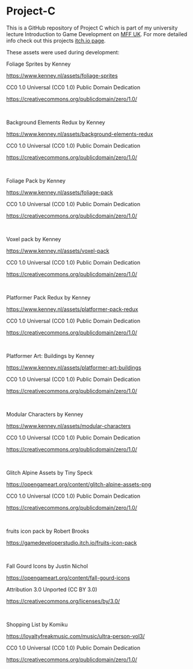 # Project-C
This is a GitHub repository of Project C which is part of my university lecture Introduction to Game Development on [MFF UK](https://www.mff.cuni.cz/en). For more detailed info check out this projects [itch.io page](https://tim-weils.itch.io/project-c).

These assets were used during development:

Foliage Sprites by Kenney

https://www.kenney.nl/assets/foliage-sprites

CC0 1.0 Universal (CC0 1.0) Public Domain Dedication

https://creativecommons.org/publicdomain/zero/1.0/

&nbsp;

Background Elements Redux by Kenney

https://www.kenney.nl/assets/background-elements-redux

CC0 1.0 Universal (CC0 1.0) Public Domain Dedication

https://creativecommons.org/publicdomain/zero/1.0/

&nbsp;

Foliage Pack by Kenney

https://www.kenney.nl/assets/foliage-pack

CC0 1.0 Universal (CC0 1.0) Public Domain Dedication

https://creativecommons.org/publicdomain/zero/1.0/

&nbsp;

Voxel pack by Kenney

https://www.kenney.nl/assets/voxel-pack

CC0 1.0 Universal (CC0 1.0) Public Domain Dedication

https://creativecommons.org/publicdomain/zero/1.0/

&nbsp;

Platformer Pack Redux by Kenney

https://www.kenney.nl/assets/platformer-pack-redux

CC0 1.0 Universal (CC0 1.0) Public Domain Dedication

https://creativecommons.org/publicdomain/zero/1.0/

&nbsp;

Platformer Art: Buildings by Kenney

https://www.kenney.nl/assets/platformer-art-buildings

CC0 1.0 Universal (CC0 1.0) Public Domain Dedication

https://creativecommons.org/publicdomain/zero/1.0/

&nbsp;

Modular Characters by Kenney

https://www.kenney.nl/assets/modular-characters

CC0 1.0 Universal (CC0 1.0) Public Domain Dedication

https://creativecommons.org/publicdomain/zero/1.0/

&nbsp;

Glitch Alpine Assets by Tiny Speck

https://opengameart.org/content/glitch-alpine-assets-png

CC0 1.0 Universal (CC0 1.0) Public Domain Dedication

https://creativecommons.org/publicdomain/zero/1.0/

&nbsp;

fruits icon pack by Robert Brooks

https://gamedeveloperstudio.itch.io/fruits-icon-pack

&nbsp;

Fall Gourd Icons by Justin Nichol

https://opengameart.org/content/fall-gourd-icons

Attribution 3.0 Unported (CC BY 3.0)

https://creativecommons.org/licenses/by/3.0/

&nbsp;

Shopping List by Komiku

https://loyaltyfreakmusic.com/music/ultra-person-vol3/

CC0 1.0 Universal (CC0 1.0) Public Domain Dedication

https://creativecommons.org/publicdomain/zero/1.0/

